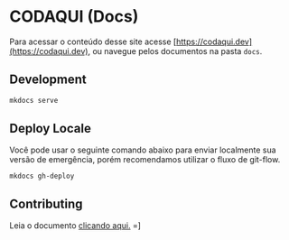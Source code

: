 # CODAQUI (Docs)

Para acessar o conteúdo desse site acesse [https://codaqui.dev](https://codaqui.dev), ou navegue pelos documentos na pasta `docs`.

## Development

```bash
mkdocs serve
```

## Deploy Locale

Você pode usar o seguinte comando abaixo para enviar localmente sua versão de emergência, porém recomendamos utilizar o fluxo de git-flow.

```
mkdocs gh-deploy
```

## Contributing

Leia o documento [clicando aqui.](https://www.codaqui.dev/quero/apoiar/) =]
